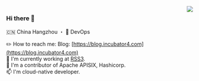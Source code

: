 <img align="right" src="https://github-readme-stats.vercel.app/api?username=incubator4&show_icons=true&icon_color=805AD5&text_color=718096&bg_color=ffffff&hide_title=false" />

### Hi there 👋

🇨🇳 China Hangzhou ・ 🔧 DevOps

✏️ How to reach me:  Blog: [https://blog.incubator4.com](https://blog.incubator4.com)  
🔭 I'm currently working at [RSS3](https://rss3.io).  
👯 I'm a contributor of Apache APISIX, Hashicorp.  
📫 I'm cloud-native developer.
<!--
**Incubator4th/Incubator4th** is a ✨ _special_ ✨ repository because its `README.md` (this file) appears on your GitHub profile.

Here are some ideas to get you started:



- 🔭 I’m currently working on ...
- 🌱 I’m currently learning ...
- 👯 I’m looking to collaborate on ...
- 🤔 I’m looking for help with ...
- 💬 Ask me about ...
- 📫 How to reach me: ...
- 😄 Pronouns: ...
- ⚡ Fun fact: ...
-->
